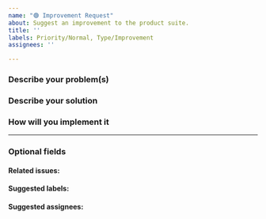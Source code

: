 ```yaml
---
name: "🟢 Improvement Request"
about: Suggest an improvement to the product suite.
title: ''
labels: Priority/Normal, Type/Improvement
assignees: ''

---
```


### Describe your problem(s)
<!-- Describe why you think the product suite needs this improvement -->

### Describe your solution
<!-- Describe the improvement -->

### How will you implement it
<!-- Suggest an approach or design for this improvement -->

---
### Optional fields
#### Related issues:
<!-- List any related issues from this/other repositories-->

#### Suggested labels:
<!--Only to be used by non-members-->

#### Suggested assignees:
<!--Only to be used by non-members-->
